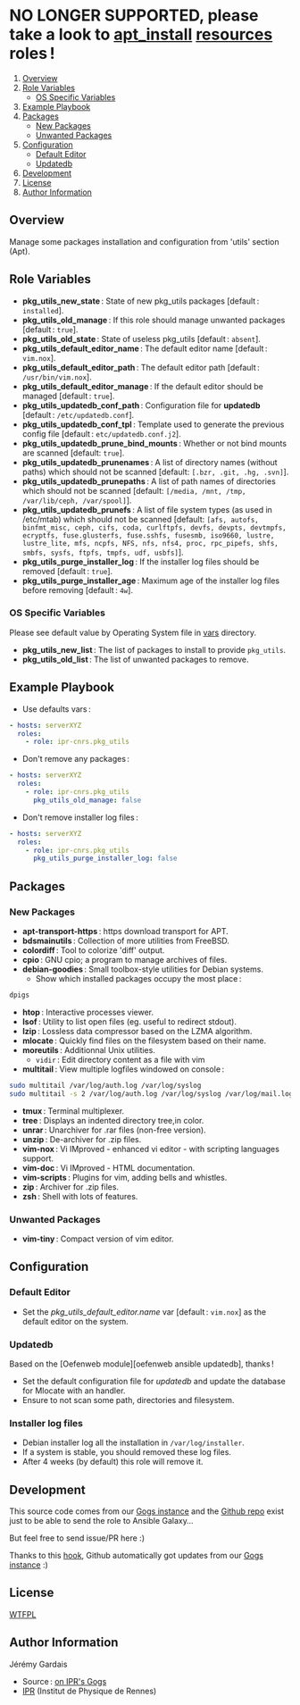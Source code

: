 # NO LONGER SUPPORTED, please take a look to [apt_install][debops apt_install role] [resources][debops resources role] roles !

1. [Overview](#overview)
2. [Role Variables](#role-variables)
     * [OS Specific Variables](#os-specific-variables)
3. [Example Playbook](#example-playbook)
4. [Packages](#packages)
    * [New Packages](#new-packages)
    * [Unwanted Packages](#unwanted-packages)
5. [Configuration](#configuration)
    * [Default Editor](#default-editor)
    * [Updatedb](#updatedb)
6. [Development](#development)
7. [License](#license)
8. [Author Information](#author-information)

## Overview

Manage some packages installation and configuration from 'utils' section (Apt).

## Role Variables

* **pkg_utils_new_state** : State of new pkg_utils packages [default : `installed`].
* **pkg_utils_old_manage** : If this role should manage unwanted packages [default : `true`].
* **pkg_utils_old_state** : State of useless pkg_utils [default : `absent`].
* **pkg_utils_default_editor_name** : The default editor name [default : `vim.nox`].
* **pkg_utils_default_editor_path** : The default editor path [default : `/usr/bin/vim.nox`].
* **pkg_utils_default_editor_manage** : If the default editor should be managed [default : `true`].
* **pkg_utils_updatedb_conf_path** : Configuration file for **updatedb** [default : `/etc/updatedb.conf`].
* **pkg_utils_updatedb_conf_tpl** : Template used to generate the previous config file [default : `etc/updatedb.conf.j2`].
* **pkg_utils_updatedb_prune_bind_mounts** : Whether or not bind mounts are scanned [default: `true`].
* **pkg_utils_updatedb_prunenames** : A list of directory names (without paths) which should not be scanned [default: `[.bzr, .git, .hg, .svn]`].
* **pkg_utils_updatedb_prunepaths** : A list of path names of directories which should not be scanned [default: `[/media, /mnt, /tmp, /var/lib/ceph, /var/spool]`].
* **pkg_utils_updatedb_prunefs** : A list of file system types (as used in /etc/mtab) which should not be scanned [default: `[afs, autofs, binfmt_misc, ceph, cifs, coda, curlftpfs, devfs, devpts, devtmpfs, ecryptfs, fuse.glusterfs, fuse.sshfs, fusesmb, iso9660, lustre, lustre_lite, mfs, ncpfs, NFS, nfs, nfs4, proc, rpc_pipefs, shfs, smbfs, sysfs, ftpfs, tmpfs, udf, usbfs]`].
* **pkg_utils_purge_installer_log** : If the installer log files should be removed [default : `true`].
* **pkg_utils_purge_installer_age** : Maximum age of the installer log files before removing [default : `4w`].

### OS Specific Variables

Please see default value by Operating System file in [vars][vars directory] directory.

* **pkg_utils_new_list** : The list of packages to install to provide `pkg_utils`.
* **pkg_utils_old_list** : The list of unwanted packages to remove.

## Example Playbook

* Use defaults vars :

``` yml
- hosts: serverXYZ
  roles:
    - role: ipr-cnrs.pkg_utils
```

* Don't remove any packages :

``` yml
- hosts: serverXYZ
  roles:
    - role: ipr-cnrs.pkg_utils
      pkg_utils_old_manage: false
```

* Don't remove installer log files :

``` yml
- hosts: serverXYZ
  roles:
    - role: ipr-cnrs.pkg_utils
      pkg_utils_purge_installer_log: false
```

## Packages

### New Packages
* **apt-transport-https** : https download transport for APT.
* **bdsmainutils** : Collection of more utilities from FreeBSD.
* **colordiff** : Tool to colorize 'diff' output.
* **cpio** : GNU cpio; a program to manage archives of files.
* **debian-goodies** : Small toolbox-style utilities for Debian systems.
  * Show which installed packages occupy the most place :

``` sh
dpigs
```

* **htop** : Interactive processes viewer.
* **lsof** : Utility to list open files (eg. useful to redirect stdout).
* **lzip** : Lossless data compressor based on the LZMA algorithm.
* **mlocate** : Quickly find files on the filesystem based on their name.
* **moreutils** : Additionnal Unix utilities.
  * `vidir` : Edit directory content as a file with vim
* **multitail** : View multiple logfiles windowed on console :

``` sh
sudo multitail /var/log/auth.log /var/log/syslog
sudo multitail -s 2 /var/log/auth.log /var/log/syslog /var/log/mail.log
```

* **tmux** : Terminal multiplexer.
* **tree** : Displays an indented directory tree,in color.
* **unrar** : Unarchiver for .rar files (non-free version).
* **unzip** : De-archiver for .zip files.
* **vim-nox** : Vi IMproved - enhanced vi editor - with scripting languages support.
* **vim-doc** : Vi IMproved - HTML documentation.
* **vim-scripts** : Plugins for vim, adding bells and whistles.
* **zip** : Archiver for .zip files.
* **zsh** : Shell with lots of features.

### Unwanted Packages
* **vim-tiny** : Compact version of vim editor.

## Configuration

### Default Editor

* Set the *pkg_utils_default_editor.name* var [default : `vim.nox`] as the default editor on the system.

### Updatedb

Based on the [Oefenweb module][oefenweb ansible updatedb], thanks !

* Set the default configuration file for *updatedb* and update the database for Mlocate with an handler.
* Ensure to not scan some path, directories and filesystem.

### Installer log files

* Debian installer log all the installation in `/var/log/installer`.
* If a system is stable, you should removed these log files.
* After 4 weeks (by default) this role will remove it.

## Development

This source code comes from our [Gogs instance][pkg_utils source] and the [Github repo][pkg_utils github] exist just to be able to send the role to Ansible Galaxy…

But feel free to send issue/PR here :)

Thanks to this [hook][gogs to github hook], Github automatically got updates from our [Gogs instance][pkg_utils source] :)

## License

[WTFPL][wtfpl website]

## Author Information

Jérémy Gardais
* Source : [on IPR's Gogs][pkg_utils source]
* [IPR][ipr website] (Institut de Physique de Rennes)

[vars directory]: ./vars
[gogs to github hook]: https://stackoverflow.com/a/21998477
[pkg_utils source]: https://git.ipr.univ-rennes1.fr/cellinfo/ansible.pkg_utils
[pkg_utils github]: https://github.com/ipr-cnrs/pkg_utils
[wtfpl website]: http://www.wtfpl.net/about/
[ipr website]: https://ipr.univ-rennes1.fr/
[debops apt_install role]: https://docs.debops.org/en/master/ansible/roles/debops.apt_install/index.html
[debops resources role]: https://docs.debops.org/en/master/ansible/roles/debops.resources/index.html

